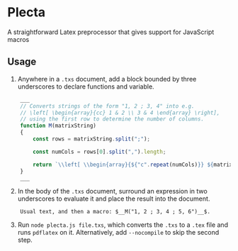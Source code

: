 # Plecta
A straightforward Latex preprocessor that gives support for JavaScript macros

## Usage
1. Anywhere in a `.txs` document, add a block bounded by three underscores to declare functions and variable.
```js
	___
	// Converts strings of the form "1, 2 ; 3, 4" into e.g. 
	// \left[ \begin{array}{cc} 1 & 2 \\ 3 & 4 \end{array} \right],
	// using the first row to determine the number of columns.
	function M(matrixString)
	{
		const rows = matrixString.split(";");

		const numCols = rows[0].split(",").length;

		return `\\left[ \\begin{array}{${"c".repeat(numCols)}} ${matrixString.replaceAll(/,/g, "&").replaceAll(/;/g, "\\\\")}\\end{array} \\right]`;
	}
	___
```

2. In the body of the `.txs` document, surround an expression in two underscores to evaluate it and place the result into the document.
```
	Usual text, and then a macro: $__M("1, 2 ; 3, 4 ; 5, 6")__$.
```

3. Run `node plecta.js file.txs`, which converts the `.txs` to a `.tex` file and runs `pdflatex` on it. Alternatively, add `--nocompile` to skip the second step.